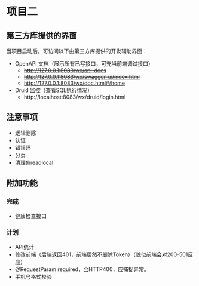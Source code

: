 # 项目二

## 第三方库提供的界面

当项目启动后，可访问以下由第三方库提供的开发辅助界面：
- OpenAPI 文档（展示所有已写接口，可充当前端调试接口）
  - ~~http://127.0.0.1:8083/wx/api-docs~~
  - ~~http://127.0.0.1:8083/wx/swagger-ui/index.html~~
  - http://127.0.0.1:8083/wx/doc.html#/home
- Druid 监控（查看SQL执行情况）
  - http://localhost:8083/wx/druid/login.html

## 注意事项

- 逻辑删除
- 认证
- 错误码
- 分页
- 清理threadlocal

## 附加功能

### 完成
- 健康检查接口

### 计划
- API统计
- 修改前端（后端返回401，前端居然不删除Token）（貌似前端会对200-501反应）
- @RequestParam required，会HTTP400，应捕捉异常。
- 手机号格式校验
